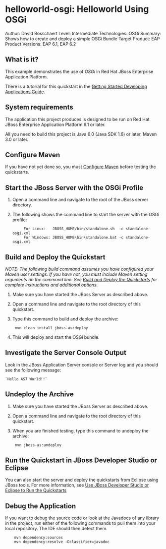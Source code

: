 helloworld-osgi: Helloworld Using OSGi
======================================
Author: David Bosschaert
Level: Intermediate
Technologies: OSGi
Summary: Shows how to create and deploy a simple OSGi Bundle
Target Product: EAP
Product Versions: EAP 6.1, EAP 6.2


What is it?
-----------

This example demonstrates the use of *OSGi* in Red Hat JBoss Enterprise Application Platform.

There is a tutorial for this quickstart in the [Getting Started Developing Applications Guide](http://www.jboss.org/jdf/quickstarts/jboss-as-quickstart/guide/HelloworldOSGiQuickstart/).


System requirements
-------------------

The application this project produces is designed to be run on Red Hat JBoss Enterprise Application Platform 6.1 or later. 

All you need to build this project is Java 6.0 (Java SDK 1.6) or later, Maven 3.0 or later.

 
Configure Maven
---------------

If you have not yet done so, you must [Configure Maven](../README.md#configure-maven) before testing the quickstarts.


Start the JBoss Server with the OSGi Profile
-------------------------

1. Open a command line and navigate to the root of the JBoss server directory.
2. The following shows the command line to start the server with the OSGi profile:
        
            For Linux:   JBOSS_HOME/bin/standalone.sh  -c standalone-osgi.xml
            For Windows: JBOSS_HOME\bin\standalone.bat -c standalone-osgi.xml


Build and Deploy the Quickstart
-------------------------

_NOTE: The following build command assumes you have configured your Maven user settings. If you have not, you must include Maven setting arguments on the command line. See [Build and Deploy the Quickstarts](../README.md#build-and-deploy-the-quickstarts) for complete instructions and additional options._

1. Make sure you have started the JBoss Server as described above.
2. Open a command line and navigate to the root directory of this quickstart.
3. Type this command to build and deploy the archive:

        mvn clean install jboss-as:deploy

4. This will deploy and start the OSGi bundle.


Investigate the Server Console Output
-------------------------

Look in the JBoss Application Server console or Server log and you should see the following message:

    `Hello AS7 World!!`


Undeploy the Archive
--------------------

1. Make sure you have started the JBoss Server as described above.
2. Open a command line and navigate to the root directory of this quickstart.
3. When you are finished testing, type this command to undeploy the archive:

        mvn jboss-as:undeploy


Run the Quickstart in JBoss Developer Studio or Eclipse
-------------------------------------
You can also start the server and deploy the quickstarts from Eclipse using JBoss tools. For more information, see [Use JBoss Developer Studio or Eclipse to Run the Quickstarts](../README.md#use-jboss-developer-studio-or-eclipse-to-run-the-quickstarts) 


Debug the Application
------------------------------------

If you want to debug the source code or look at the Javadocs of any library in the project, run either of the following commands to pull them into your local repository. The IDE should then detect them.

        mvn dependency:sources
        mvn dependency:resolve -Dclassifier=javadoc
